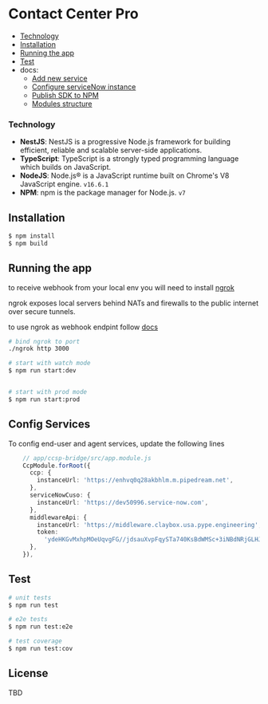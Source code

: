 # Contact Center Pro
- [Technology](#technology)
- [Installation](#installation)
- [Running the app](#running-the-app)
- [Test](#test)
- docs:
    - [Add new service](/docs/add-new-service.md)
    - [Configure serviceNow instance](/docs/configure-serviceNow-instance.md)
    - [Publish SDK to NPM](/docs/publish-sdk.md)
    - [Modules structure](/docs/modules-structure.md)
### Technology

- **NestJS**: NestJS is a progressive Node.js framework for building efficient, reliable and scalable server-side applications. 
- **TypeScript**: TypeScript is a strongly typed programming language which builds on JavaScript.
- **NodeJS**: Node.js® is a JavaScript runtime built on Chrome's V8 JavaScript engine. `v16.6.1`
- **NPM**: npm is the package manager for Node.js. `v7`


## Installation

```bash
$ npm install
$ npm build
```

## Running the app
to receive webhook from your local env you will need to install [ngrok](https://ngrok.com/)

ngrok exposes local servers behind NATs and firewalls to the public internet over secure tunnels.
 
to use ngrok as webhook endpint follow [docs](/docs/configure-serviceNow-instance.md)


```bash
# bind ngrok to port
./ngrok http 3000

# start with watch mode
$ npm run start:dev


# start with prod mode
$ npm run start:prod


```
## Config Services
To config end-user and agent services, update the following lines

```ts
    // app/ccsp-bridge/src/app.module.js
    CcpModule.forRoot({
      ccp: {
        instanceUrl: 'https://enhvq0q28akbhlm.m.pipedream.net',
      },
      serviceNowCuso: {
        instanceUrl: 'https://dev50996.service-now.com',
      },
      middlewareApi: {
        instanceUrl: 'https://middleware.claybox.usa.pype.engineering',
        token:
          'ydeHKGvMxhpMOeUqvgFG//jdsauXvpFqySTa740KsBdWMSc+3iNBdNRjGLHJ6frY',
      },
    }),
````

## Test

```bash
# unit tests
$ npm run test

# e2e tests
$ npm run test:e2e

# test coverage
$ npm run test:cov
```

## License
TBD